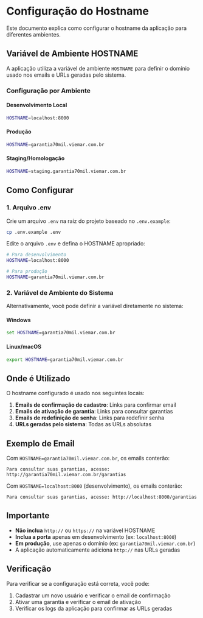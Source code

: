 # Configuração do Hostname

Este documento explica como configurar o hostname da aplicação para diferentes ambientes.

## Variável de Ambiente HOSTNAME

A aplicação utiliza a variável de ambiente `HOSTNAME` para definir o domínio usado nos emails e URLs geradas pelo sistema.

### Configuração por Ambiente

#### Desenvolvimento Local
```bash
HOSTNAME=localhost:8000
```

#### Produção
```bash
HOSTNAME=garantia70mil.viemar.com.br
```

#### Staging/Homologação
```bash
HOSTNAME=staging.garantia70mil.viemar.com.br
```

## Como Configurar

### 1. Arquivo .env
Crie um arquivo `.env` na raiz do projeto baseado no `.env.example`:

```bash
cp .env.example .env
```

Edite o arquivo `.env` e defina o HOSTNAME apropriado:

```bash
# Para desenvolvimento
HOSTNAME=localhost:8000

# Para produção
HOSTNAME=garantia70mil.viemar.com.br
```

### 2. Variável de Ambiente do Sistema
Alternativamente, você pode definir a variável diretamente no sistema:

#### Windows
```cmd
set HOSTNAME=garantia70mil.viemar.com.br
```

#### Linux/macOS
```bash
export HOSTNAME=garantia70mil.viemar.com.br
```

## Onde é Utilizado

O hostname configurado é usado nos seguintes locais:

1. **Emails de confirmação de cadastro**: Links para confirmar email
2. **Emails de ativação de garantia**: Links para consultar garantias
3. **Emails de redefinição de senha**: Links para redefinir senha
4. **URLs geradas pelo sistema**: Todas as URLs absolutas

## Exemplo de Email

Com `HOSTNAME=garantia70mil.viemar.com.br`, os emails conterão:

```
Para consultar suas garantias, acesse: http://garantia70mil.viemar.com.br/garantias
```

Com `HOSTNAME=localhost:8000` (desenvolvimento), os emails conterão:

```
Para consultar suas garantias, acesse: http://localhost:8000/garantias
```

## Importante

- **Não inclua** `http://` ou `https://` na variável HOSTNAME
- **Inclua a porta** apenas em desenvolvimento (ex: `localhost:8000`)
- **Em produção**, use apenas o domínio (ex: `garantia70mil.viemar.com.br`)
- A aplicação automaticamente adiciona `http://` nas URLs geradas

## Verificação

Para verificar se a configuração está correta, você pode:

1. Cadastrar um novo usuário e verificar o email de confirmação
2. Ativar uma garantia e verificar o email de ativação
3. Verificar os logs da aplicação para confirmar as URLs geradas